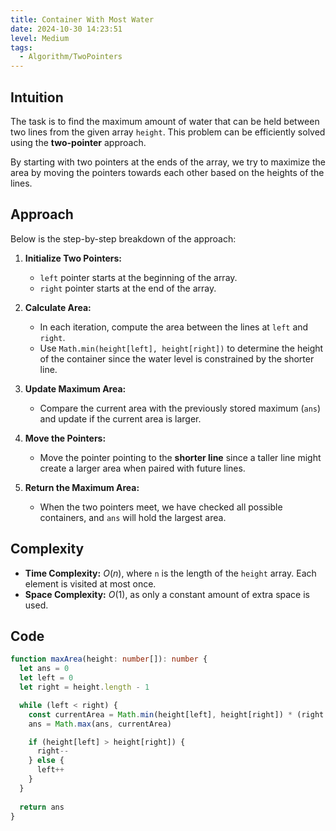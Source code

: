 ```yaml
---
title: Container With Most Water
date: 2024-10-30 14:23:51
level: Medium
tags:  
  - Algorithm/TwoPointers
---
```


## Intuition

The task is to find the maximum amount of water that can be held between two lines from the given array `height`. This problem can be efficiently solved using the **two-pointer** approach.

By starting with two pointers at the ends of the array, we try to maximize the area by moving the pointers towards each other based on the heights of the lines.

## Approach

Below is the step-by-step breakdown of the approach:

1. **Initialize Two Pointers:**  
	- `left` pointer starts at the beginning of the array.
	- `right` pointer starts at the end of the array.

2. **Calculate Area:**  
	- In each iteration, compute the area between the lines at `left` and `right`.
	- Use `Math.min(height[left], height[right])` to determine the height of the container since the water level is constrained by the shorter line.

3. **Update Maximum Area:**  
	- Compare the current area with the previously stored maximum (`ans`) and update if the current area is larger.

4. **Move the Pointers:**  
	- Move the pointer pointing to the **shorter line** since a taller line might create a larger area when paired with future lines.

5. **Return the Maximum Area:**  
	- When the two pointers meet, we have checked all possible containers, and `ans` will hold the largest area.

## Complexity

- **Time Complexity:** $O(n)$, where `n` is the length of the `height` array. Each element is visited at most once.
- **Space Complexity:** $O(1)$, as only a constant amount of extra space is used.

## Code

```typescript
function maxArea(height: number[]): number {
  let ans = 0
  let left = 0
  let right = height.length - 1

  while (left < right) {
    const currentArea = Math.min(height[left], height[right]) * (right - left)
    ans = Math.max(ans, currentArea)

    if (height[left] > height[right]) {
      right--
    } else {
      left++
    }
  }
  
  return ans
}
```
